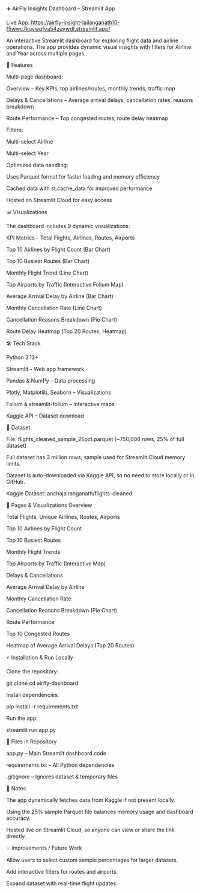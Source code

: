 ✈️ AirFly Insights Dashboard – Streamlit App

Live App: https://airfly-insight-lailanganath10-f5wwc7kqywqfva54zuywdf.streamlit.app/

An interactive Streamlit dashboard for exploring flight data and airline operations. The app provides dynamic visual insights with filters for Airline and Year across multiple pages.

🚀 Features

Multi-page dashboard:

Overview – Key KPIs, top airlines/routes, monthly trends, traffic map

Delays & Cancellations – Average arrival delays, cancellation rates, reasons breakdown

Route Performance – Top congested routes, route delay heatmap

Filters:

Multi-select Airline

Multi-select Year

Optimized data handling:

Uses Parquet format for faster loading and memory efficiency

Cached data with st.cache_data for improved performance

Hosted on Streamlit Cloud for easy access

📊 Visualizations

The dashboard includes 9 dynamic visualizations:

KPI Metrics – Total Flights, Airlines, Routes, Airports

Top 10 Airlines by Flight Count (Bar Chart)

Top 10 Busiest Routes (Bar Chart)

Monthly Flight Trend (Line Chart)

Top Airports by Traffic (Interactive Folium Map)

Average Arrival Delay by Airline (Bar Chart)

Monthly Cancellation Rate (Line Chart)

Cancellation Reasons Breakdown (Pie Chart)

Route Delay Heatmap (Top 20 Routes, Heatmap)

🛠 Tech Stack

Python 3.13+

Streamlit – Web app framework

Pandas & NumPy – Data processing

Plotly, Matplotlib, Seaborn – Visualizations

Folium & streamlit-folium – Interactive maps

Kaggle API – Dataset download

📂 Dataset

File: flights_cleaned_sample_25pct.parquet (~750,000 rows, 25% of full dataset)

Full dataset has 3 million rows; sample used for Streamlit Cloud memory limits.

Dataset is auto-downloaded via Kaggle API, so no need to store locally or in GitHub.

Kaggle Dataset: anchajairanganath/flights-cleaned

📌 Pages & Visualizations
Overview

Total Flights, Unique Airlines, Routes, Airports

Top 10 Airlines by Flight Count

Top 10 Busiest Routes

Monthly Flight Trends

Top Airports by Traffic (Interactive Map)

Delays & Cancellations

Average Arrival Delay by Airline

Monthly Cancellation Rate

Cancellation Reasons Breakdown (Pie Chart)

Route Performance

Top 10 Congested Routes

Heatmap of Average Arrival Delays (Top 20 Routes)

⚡ Installation & Run Locally

Clone the repository:

git clone <your-repo-url>
cd airfly-dashboard


Install dependencies:

pip install -r requirements.txt


Run the app:

streamlit run app.py

📄 Files in Repository

app.py – Main Streamlit dashboard code

requirements.txt – All Python dependencies

.gitignore – Ignores dataset & temporary files

🌟 Notes

The app dynamically fetches data from Kaggle if not present locally.

Using the 25% sample Parquet file balances memory usage and dashboard accuracy.

Hosted live on Streamlit Cloud, so anyone can view or share the link directly.

💡 Improvements / Future Work

Allow users to select custom sample percentages for larger datasets.

Add interactive filters for routes and airports.

Expand dataset with real-time flight updates.
